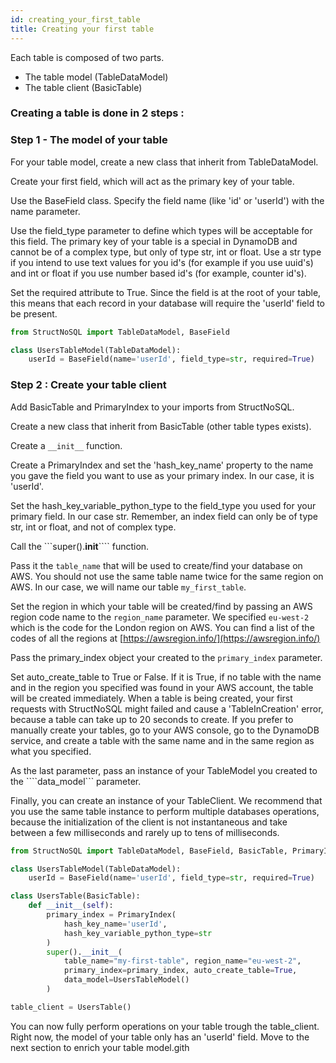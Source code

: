 ```yaml
---
id: creating_your_first_table
title: Creating your first table
---
```


Each table is composed of two parts.
- The table model (TableDataModel)
- The table client (BasicTable)

### Creating a table is done in 2 steps :


### Step 1 - The model of your table
For your table model, create a new class that inherit from TableDataModel. 

Create your first field, which will act as the primary key of your table.

Use the BaseField class. Specify the field name (like 'id' or 'userId') with the name parameter.

Use the field_type parameter to define which types will be acceptable for this field. The primary key of your table is 
a special in DynamoDB and cannot be of a complex type, but only of type str, int or float. Use a str type if you intend 
to use text values for you id's (for example if you use uuid's) and int or float if you use number based id's (for 
example, counter id's).

Set the required attribute to True. Since the field is at the root of your table, this means that each record in your 
database will require the 'userId' field to be present.

```python
from StructNoSQL import TableDataModel, BaseField

class UsersTableModel(TableDataModel):
    userId = BaseField(name='userId', field_type=str, required=True)
```

### Step 2 : Create your table client

Add BasicTable and PrimaryIndex to your imports from StructNoSQL.

Create a new class that inherit from BasicTable (other table types exists).

Create a ```__init__``` function.

Create a PrimaryIndex and set the 'hash_key_name' property to the name you gave the field you want to use as your 
primary index. In our case, it is 'userId'.

Set the hash_key_variable_python_type to the field_type you used for your primary field. In our case str. Remember, an 
index field can only be of type str, int or float, and not of complex type.

Call the ```super().__init__```` function.

Pass it the ```table_name``` that will be used to create/find your database on AWS. You should not use the same table 
name twice for the same region on AWS. In our case, we will name our table ```my_first_table```.

Set the region in which your table will be created/find by passing an AWS region code name to the ```region_name``` 
parameter. We specified ```eu-west-2``` which is the code for the London region on AWS. You can find a list of the codes
of all the regions at [https://awsregion.info/](https://awsregion.info/)

Pass the primary_index object your created to the ```primary_index``` parameter.

Set auto_create_table to True or False. If it is True, if no table with the name and in the region you specified was 
found in your AWS account, the table will be created immediately. When a table is being created, your first requests
with StructNoSQL might failed and cause a 'TableInCreation' error, because a table can take up to 20 seconds to create.
If you prefer to manually create your tables, go to your AWS console, go to the DynamoDB service, and create a table
with the same name and in the same region as what you specified.

As the last parameter, pass an instance of your TableModel you created to the ````data_model``` parameter.

Finally, you can create an instance of your TableClient. We recommend that you use the same table instance to perform
multiple databases operations, because the initialization of the client is not instantaneous and take between a few
milliseconds and rarely up to tens of milliseconds.

```python
from StructNoSQL import TableDataModel, BaseField, BasicTable, PrimaryIndex

class UsersTableModel(TableDataModel):
    userId = BaseField(name='userId', field_type=str, required=True)

class UsersTable(BasicTable):
    def __init__(self):
        primary_index = PrimaryIndex(
            hash_key_name='userId', 
            hash_key_variable_python_type=str
        )
        super().__init__(
            table_name="my-first-table", region_name="eu-west-2", 
            primary_index=primary_index, auto_create_table=True,
            data_model=UsersTableModel()
        )

table_client = UsersTable()
```

You can now fully perform operations on your table trough the table_client.
Right now, the model of your table only has an 'userId' field. 
Move to the next section to enrich your table model.gith